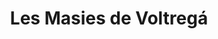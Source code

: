 ---
title: Les Masies de Voltregá
url: /les-masies-de-voltrega/
latitude: 42.011
longitude: 2.245
---